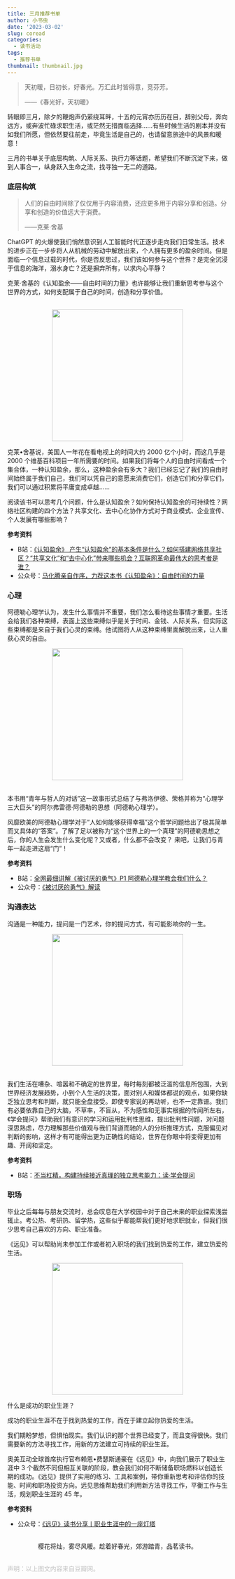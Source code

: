 ```yaml
---
title: 三月推荐书单
author: 小书虫
date: '2023-03-02'
slug: coread
categories:
  - 读书活动
tags:
  - 推荐书单
thumbnail: thumbnail.jpg
---
```


> 天初暖，日初长，好春光。万汇此时皆得意，竞芬芳。
>
> ——《春光好，天初暖》

转眼即三月，除夕的鞭炮声仍萦绕耳畔，十五的元宵亦历历在目，辞别父母，奔向远方，或奔波忙碌求职生活，或茫然无措面临选择……有些时候生活的剧本并没有如我们所愿，但依然要往前走，毕竟生活是自己的，也请留意旅途中的风景和暖意！

三月的书单关于底层构筑、人际关系、执行力等话题，希望我们不断沉淀下来，做到人事合一，纵身跃入生命之流，找寻独一无二的道路。

### 底层构筑

> 人们的自由时间除了仅仅用于内容消费，还应更多用于内容分享和创造。分享和创造的价值远大于消费。
> 
> ——克莱·舍基

ChatGPT 的火爆使我们悄然意识到人工智能时代正逐步走向我们日常生活。技术的进步正在一步步将人从机械的劳动中解放出来，个人拥有更多的盈余时间。但是面临一个信息过载的时代，你是否反思过，我们该如何参与这个世界？是完全沉浸于信息的海洋，溺水身亡？还是摒弃所有，以求内心平静？

克莱·舍基的《认知盈余——自由时间的力量》也许能够让我们重新思考参与这个世界的方式，如何支配属于自己的时间，创造和分享价值。

<br>

<center><a href="https://book.douban.com/subject/7007666/"><img src="renzhiyingyu.jpg" width="300"></a></center>

克莱•舍基说，美国人一年花在看电视上的时间大约 2000 亿个小时，而这几乎是 2000 个维基百科项目一年所需要的时间。如果我们将每个人的自由时间看成一个集合体，一种认知盈余，那么，这种盈余会有多大？我们已经忘记了我们的自由时间始终属于我们自己，我们可以凭自己的意愿来消费它们，创造它们和分享它们，我们可以通过积累将平庸变成卓越……

阅读该书可以思考几个问题，什么是认知盈余？如何保持认知盈余的可持续性？网络社区构建的四个方法？共享文化、去中心化协作方式对于商业模式、企业宣传、个人发展有哪些影响？

**参考资料**

- B站：[《认知盈余》 产生“认知盈余”的基本条件是什么？如何搭建网络共享社区？“共享文化”和“去中心化”带来哪些机会？互联网革命最伟大的思考者是谁？](https://www.bilibili.com/video/BV1hf4y1U7bV/?spm_id_from=333.337.search-card.all.click&vd_source=4342bb094f13a206a999742f8b3f88e7)
- 公众号：[马化腾亲自作序，力荐这本书《认知盈余》：自由时间的力量](https://mp.weixin.qq.com/s/MAFt0lBNMZ_jT8PamqAgRw)

### 心理

阿德勒心理学认为，发生什么事情并不重要，我们怎么看待这些事情才重要。生活会给我们各种束缚，表面上这些束缚似乎是关于时间、金钱、人际关系，但实际这些束缚都是来自于我们心灵的束缚。他试图将人从这种束缚里面解脱出来，让人重获心灵的自由。

<center><a href="https://book.douban.com/subject/36150914/"><img src="beitaoyandeyongqi.jpg" width="300"></a></center>

<br>

本书用“青年与哲人的对话”这一故事形式总结了与弗洛伊德、荣格并称为“心理学三大巨头”的阿尔弗雷德·阿德勒的思想（阿德勒心理学）。

风靡欧美的阿德勒心理学对于“人如何能够获得幸福”这个哲学问题给出了极其简单而又具体的“答案”。了解了足以被称为“这个世界上的一个真理”的阿德勒思想之后，你的人生会发生什么变化呢？又或者，什么都不会改变？ 来吧，让我们与青年一起走进这扇“门”！

**参考资料**

- B站：[全网最细讲解《被讨厌的勇气》P1 阿德勒心理学教会我们什么？](https://www.bilibili.com/video/BV1FT411w76C/?spm_id_from=333.337.search-card.all.click&vd_source=4342bb094f13a206a999742f8b3f88e7)
- 公众号：[《被讨厌的勇气》解读](https://mp.weixin.qq.com/s/4FB7I0IEibuEzLd23ig9cw)

### 沟通表达

沟通是一种能力，提问是一门艺术，你的提问方式，有可能影响你的一生。

<center><a href="https://book.douban.com/subject/35513147/"><img src="xuehuitiwen.jpg" width="300"></a></center>

<br>

我们生活在嘈杂、喧嚣和不确定的世界里，每时每刻都被泛滥的信息所包围，大到世界经济发展趋势，小到个人生活的决策，面对别人和媒体都说的观点，如果你缺乏独立思考和判断，就只能全盘接受。即使专家说的再动听，也不一定靠谱。我们有必要依靠自己的大脑，不草率，不盲从，不为感性和无事实根据的传闻所左右，《学会提问》帮助我们有意识的学习和运用批判性思维，提出批判性问题，对问题深思熟虑，尽力理解那些价值观与我们背道而驰的人的分析推理方式，克服偏见对判断的影响，这样才有可能得出更为正确性的结论，世界在你眼中将变得更加有趣、开阔和坚定。

**参考资料**

- B站：[不当杠精，构建持续接近真理的独立思考能力：读·学会提问](https://www.bilibili.com/video/BV1F34y1h7ZX/?spm_id_from=333.337.search-card.all.click&vd_source=4342bb094f13a206a999742f8b3f88e7)

### 职场

毕业之后每每与朋友交流时，总会叹息在大学校园中对于自己未来的职业探索浅尝辄止。考公热、考研热、留学热，这些似乎都能帮我们更好地求职就业，但我们很少思考自己喜欢的方向、职业准备。

《远见》可以帮助尚未参加工作或者初入职场的我们找到热爱的工作，建立热爱的生活。

<center><a href="https://book.douban.com/subject/27609489/"><img src="yuanjian.jpg" width="300"></a></center>

什么是成功的职业生涯？

成功的职业生涯不在于找到热爱的工作，而在于建立起你热爱的生活。

我们期盼梦想，但惧怕现实。我们认识的那个世界已经变了，而且变得很快。我们需要新的方法寻找工作，用新的方法建立可持续的职业生涯。

奥美互动全球首席执行官布赖恩•费瑟斯通豪在《远见》中，向我们展示了职业生涯中 3 个截然不同但相互关联的阶段，教会我们如何不断储备职场燃料以创造长期的成功。《远见》提供了实用的练习、工具和案例，带你重新思考和评估你的技能、时间和职场投资方向。远见思维帮助我们利用新方法寻找工作，平衡工作与生活，规划职业生涯的 45 年。

**参考资料**

- 公众号：[《远见》读书分享丨职业生涯中的一座灯塔](https://mp.weixin.qq.com/s/q57Q_WxY2RwPVZ79tZrLrw)

<br>

<center>樱花将灿，雾尽风暖。趁着好春光，郊游踏青，品茗读书。</center>

<br>

<font color="#C1C1C1">声明：以上图文内容来自豆瓣网。</font>
